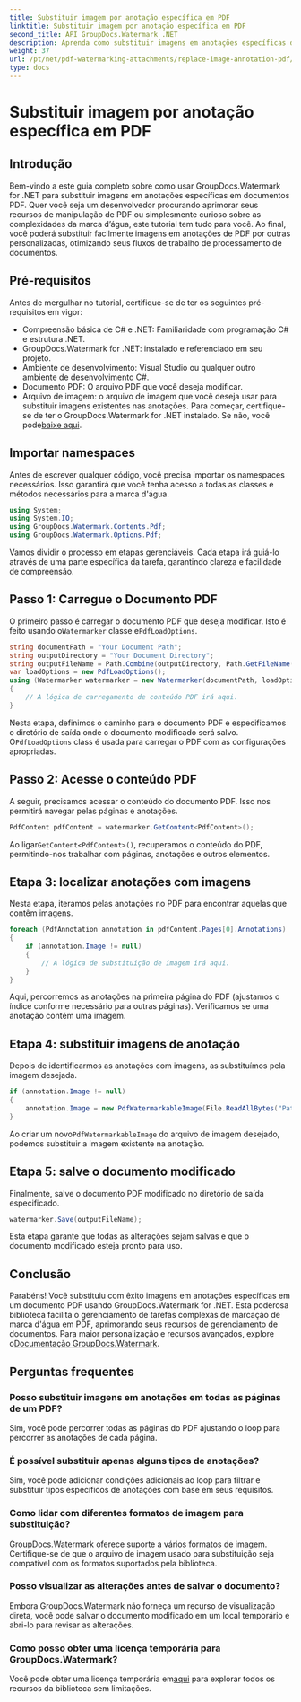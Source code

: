 ```yaml
---
title: Substituir imagem por anotação específica em PDF
linktitle: Substituir imagem por anotação específica em PDF
second_title: API GroupDocs.Watermark .NET
description: Aprenda como substituir imagens em anotações específicas de PDF usando GroupDocs.Watermark for .NET. Este guia detalhado cobre tudo, desde carregar documentos até salvar alterações.
weight: 37
url: /pt/net/pdf-watermarking-attachments/replace-image-annotation-pdf/
type: docs
---
```

# Substituir imagem por anotação específica em PDF

## Introdução
Bem-vindo a este guia completo sobre como usar GroupDocs.Watermark for .NET para substituir imagens em anotações específicas em documentos PDF. Quer você seja um desenvolvedor procurando aprimorar seus recursos de manipulação de PDF ou simplesmente curioso sobre as complexidades da marca d’água, este tutorial tem tudo para você. Ao final, você poderá substituir facilmente imagens em anotações de PDF por outras personalizadas, otimizando seus fluxos de trabalho de processamento de documentos.
## Pré-requisitos
Antes de mergulhar no tutorial, certifique-se de ter os seguintes pré-requisitos em vigor:
- Compreensão básica de C# e .NET: Familiaridade com programação C# e estrutura .NET.
- GroupDocs.Watermark for .NET: instalado e referenciado em seu projeto.
- Ambiente de desenvolvimento: Visual Studio ou qualquer outro ambiente de desenvolvimento C#.
- Documento PDF: O arquivo PDF que você deseja modificar.
- Arquivo de imagem: o arquivo de imagem que você deseja usar para substituir imagens existentes nas anotações.
 Para começar, certifique-se de ter o GroupDocs.Watermark for .NET instalado. Se não, você pode[baixe aqui](https://releases.groupdocs.com/Watermark/net/).
## Importar namespaces
Antes de escrever qualquer código, você precisa importar os namespaces necessários. Isso garantirá que você tenha acesso a todas as classes e métodos necessários para a marca d'água.
```csharp
using System;
using System.IO;
using GroupDocs.Watermark.Contents.Pdf;
using GroupDocs.Watermark.Options.Pdf;
```
Vamos dividir o processo em etapas gerenciáveis. Cada etapa irá guiá-lo através de uma parte específica da tarefa, garantindo clareza e facilidade de compreensão.
## Passo 1: Carregue o Documento PDF
 O primeiro passo é carregar o documento PDF que deseja modificar. Isto é feito usando o`Watermarker` classe e`PdfLoadOptions`.

```csharp
string documentPath = "Your Document Path";
string outputDirectory = "Your Document Directory";
string outputFileName = Path.Combine(outputDirectory, Path.GetFileName(documentPath));
var loadOptions = new PdfLoadOptions();
using (Watermarker watermarker = new Watermarker(documentPath, loadOptions))
{
    // A lógica de carregamento de conteúdo PDF irá aqui.
}
```
 Nesta etapa, definimos o caminho para o documento PDF e especificamos o diretório de saída onde o documento modificado será salvo. O`PdfLoadOptions` class é usada para carregar o PDF com as configurações apropriadas.
## Passo 2: Acesse o conteúdo PDF
A seguir, precisamos acessar o conteúdo do documento PDF. Isso nos permitirá navegar pelas páginas e anotações.

```csharp
PdfContent pdfContent = watermarker.GetContent<PdfContent>();
```
 Ao ligar`GetContent<PdfContent>()`, recuperamos o conteúdo do PDF, permitindo-nos trabalhar com páginas, anotações e outros elementos.
## Etapa 3: localizar anotações com imagens
Nesta etapa, iteramos pelas anotações no PDF para encontrar aquelas que contêm imagens.

```csharp
foreach (PdfAnnotation annotation in pdfContent.Pages[0].Annotations)
{
    if (annotation.Image != null)
    {
        // A lógica de substituição de imagem irá aqui.
    }
}
```
Aqui, percorremos as anotações na primeira página do PDF (ajustamos o índice conforme necessário para outras páginas). Verificamos se uma anotação contém uma imagem.
## Etapa 4: substituir imagens de anotação
Depois de identificarmos as anotações com imagens, as substituímos pela imagem desejada.

```csharp
if (annotation.Image != null)
{
    annotation.Image = new PdfWatermarkableImage(File.ReadAllBytes("Path to Your Image File"));
}
```
 Ao criar um novo`PdfWatermarkableImage` do arquivo de imagem desejado, podemos substituir a imagem existente na anotação.
## Etapa 5: salve o documento modificado
Finalmente, salve o documento PDF modificado no diretório de saída especificado.

```csharp
watermarker.Save(outputFileName);
```
Esta etapa garante que todas as alterações sejam salvas e que o documento modificado esteja pronto para uso.
## Conclusão
Parabéns! Você substituiu com êxito imagens em anotações específicas em um documento PDF usando GroupDocs.Watermark for .NET. Esta poderosa biblioteca facilita o gerenciamento de tarefas complexas de marcação de marca d'água em PDF, aprimorando seus recursos de gerenciamento de documentos. Para maior personalização e recursos avançados, explore o[Documentação GroupDocs.Watermark](https://tutorials.groupdocs.com/Watermark/net/).
## Perguntas frequentes
### Posso substituir imagens em anotações em todas as páginas de um PDF?
Sim, você pode percorrer todas as páginas do PDF ajustando o loop para percorrer as anotações de cada página.
### É possível substituir apenas alguns tipos de anotações?
Sim, você pode adicionar condições adicionais ao loop para filtrar e substituir tipos específicos de anotações com base em seus requisitos.
### Como lidar com diferentes formatos de imagem para substituição?
GroupDocs.Watermark oferece suporte a vários formatos de imagem. Certifique-se de que o arquivo de imagem usado para substituição seja compatível com os formatos suportados pela biblioteca.
### Posso visualizar as alterações antes de salvar o documento?
Embora GroupDocs.Watermark não forneça um recurso de visualização direta, você pode salvar o documento modificado em um local temporário e abri-lo para revisar as alterações.
### Como posso obter uma licença temporária para GroupDocs.Watermark?
 Você pode obter uma licença temporária em[aqui](https://purchase.groupdocs.com/temporary-license/) para explorar todos os recursos da biblioteca sem limitações.